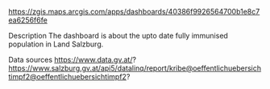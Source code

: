 https://zgis.maps.arcgis.com/apps/dashboards/40386f9926564700b1e8c7ea6256f6fe

Description
The dashboard is about the upto date fully immunised population in Land Salzburg.

Data sources
https://www.data.gv.at/?
https://www.salzburg.gv.at/api5/datalinq/report/kribe@oeffentlichuebersichtimpf2@oeffentlichuebersichtimpf2?


